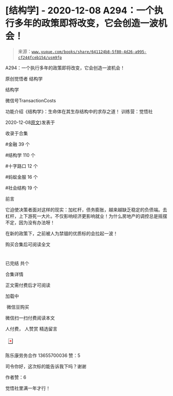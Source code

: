 # [结构学] - 2020-12-08 A294：一个执行多年的政策即将改变，它会创造一波机会！

> 来源：[`www.yuque.com/books/share/641124b8-5f80-4d26-a995-cf244fceb154/usm9fp`](https://www.yuque.com/books/share/641124b8-5f80-4d26-a995-cf244fceb154/usm9fp)



A294：一个执行多年的政策即将改变，它会创造一波机会！ 

原创觉悟者 结构学 

结构学 

微信号TransactionCosts 

功能介绍《结构学》：生命体在其生存结构中的求存之道！ 训练营：觉悟社 

2020-12-08[原文](https://mp.weixin.qq.com/s?__biz=MzIzMDYwOTM0Mg==&mid=2247484849&idx=1&sn=5485cd1d6c511e883e25b0c7dd9e2e3e&chksm=e8b19d60dfc614764ffc8405dccf5b8120b31988f3c1cee74e384c06f0e39c3c81bef8263c3d#rd))发表于 

收录于合集 

#金融 39 个 

#结构学 110 个 

#十字路口 12 个 

#蚂蚁金服 16 个 

#社会结构 19 个 

前言 

它迫使决策者面对这样的现实：加杠杆，债务膨胀，越来越缺乏稳定的负债端。去杠杆，上下游死一大片。不仅影响经济更影响就业！为什么房地产的调控总是摇摆不定，因为没有办法呀！ 

在新的政策下，之前被人为禁锢的优质标的会拉起一波！ 

购买合集后可阅读全文 

# 

已完结 共个 

合集详情 

正文需付费后才可阅读 

加载中 

 微信豆购买 

微信扫一扫付费阅读本文 

人付费， 人赞赏 <ne-h3 id="BGrdz" data-lake-id="BGrdz"><ne-heading-ext><ne-heading-anchor></ne-heading-anchor><ne-heading-fold></ne-heading-fold></ne-heading-ext><ne-heading-content>精选留言</ne-heading-content></ne-h3> 

<ne-card data-card-name="image" data-card-type="inline" id="uR8qP" data-event-boundary="card" style="color: rgb(51, 51, 51);">![](img/f82d1ea0c118d6876c087abfc228e953.png)  

陈乐康劳务合作 13655700036 赞：5 

司令你好，这次标的能告诉我下吗？谢谢 

作者赞：6 

觉悟社里满一年才行！</ne-card>